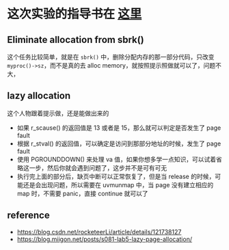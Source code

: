 # 这次实验的指导书在 [这里](https://pdos.csail.mit.edu/6.828/2020/labs/lazy.html)

## Eliminate allocation from sbrk()

这个任务比较简单，就是在 `sbrk()` 中，删除分配内存的那一部分代码，只改变 `myproc()->sz`，而不是真的去 alloc memory，就按照提示照做就可以了，问题不大，

## lazy allocation

这个人物跟着提示做，还是能做出来的
- 如果 r_scause() 的返回值是 13 或者是 15，那么就可以判定是否发生了 page fault
- 根据 r_stval() 的返回值，可以确定是访问到那部分地址的时候，发生了 page fault
- 使用 PGROUNDDOWN() 来处理 va 值，如果你想多学一点知识，可以试着省略这一步，然后你就会遇到问题了，这步并不是可有可无
- 执行完上面的部分后，缺页中断可以正常恢复了，但是当 release 的时候，可能还是会出现问题，所以需要在 uvmunmap 中，当 page 没有建立相应的 map 时，不需要 panic，直接 continue 就可以了

## reference
- https://blog.csdn.net/rocketeerLi/article/details/121738127
- https://blog.miigon.net/posts/s081-lab5-lazy-page-allocation/
